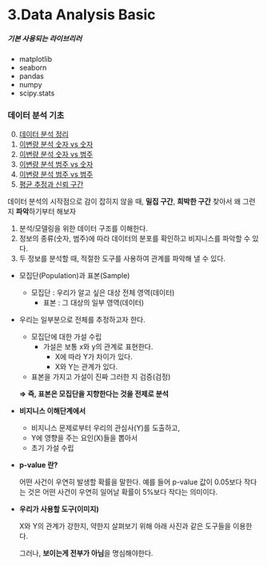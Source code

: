 # 3.Data Analysis Basic
##### 기본 사용되는 라이브리러
- matplotlib  
- seaborn  
- pandas  
- numpy  
- scipy.stats

### 데이터 분석 기초
0. [데이터 분석 정리](./데이터_분석_정리.ipynb)
1. [이변량 분석 숫자 vs 숫자](./이변량_분석_숫자_vs_숫자.ipynb)  
2. [이변량 분석 숫자 vs 범주](이변량_분석_숫자_vs_범주.ipynb)  
3. [이변량 분석 범주 vs 숫자](./이변량_분석_범주_vs_숫자.ipynb)  
4. [이변량 분석 범주 vs 범주](./이변량_분석_범주_vs_범주.ipynb)  
5. [평균 추정과 신뢰 구간](평균%20추정과%20신뢰%20구간.ipynb) 

데이터 분석의 시작점으로 감이 잡히지 않을 때,
**밀집 구간**, **희박한 구간** 찾아서 왜 그런지 **파악**하기부터 해보자

1. 분석/모델링을 위한 데이터 구조를 이해한다.
2. 정보의 종류(숫자, 범주)에 따라 데이터의 분포를 확인하고 비지니스를 파악할 수 있다.
3. 두 정보를 분석할 때, 적절한 도구를 사용하여 관계를 파악해 낼 수 있다.


- 모집단(Population)과 표본(Sample)
    - 모집단 : 우리가 알고 싶은 대상 전체 영역(데이터)
        - 표본 : 그 대상의 일부 영역(데이터)
- 우리는 일부분으로 전체를 추정하고자 한다.
    - 모집단에 대한 가설 수립
        - 가설은 보통 x와 y의 관계로 표현한다.
            - X에 따라 Y가 차이가 있다.
            - X와 Y는 관계가 있다.
    - 표본을 가지고 가설이 진짜 그러한 지 검증(검정)
    
    **⇒ 즉, 표본은 모집단을 지향한다는 것을 전제로 분석**
    

- **비지니스 이해단계에서**
    - 비지니스 문제로부터 우리의 관심사(Y)를 도출하고,
    - Y에 영향을 주는 요인(X)들을 뽑아서
    - 초기 가설 수립

- **p-value 란?**
    
    어떤 사건이 우연히 발생할 확률을 말한다.
    예를 들어 p-value 값이 0.05보다 작다는 것은 어떤 사건이 우연히 일어날 확률이 5%보다 작다는 의미이다.
    
- **우리가 사용할 도구(이미지)**
    
    X와 Y의 관계가 강한지, 약한지 살펴보기 위해 아래 사진과 같은 도구들을 이용한다.

    그러나, **보이는게 전부가 아님**을 명심해야한다.